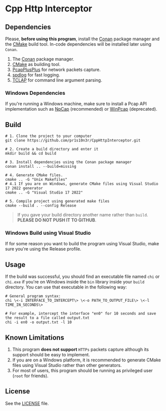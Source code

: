 # Cpp Http Interceptor

## Dependencies

Please, **before using this program**, install the [Conan](https://conan.io/) package manager and the [CMake](https://cmake.org/) build tool.
In-code dependencies will be installed later using `Conan`.

1. The [Conan](https://conan.io/) package manager.
2. [CMake](https://cmake.org/) as building tool.
3. [PcapPlusPlus](https://pcapplusplus.github.io/) for network packets capture.
4. [spdlog](https://github.com/gabime/spdlog) for fast logging.
5. [TCLAP](https://tclap.sourceforge.net/) for command line argument parsing.

### Windows Dependencies

If you're running a Windows machine, make sure to install a Pcap API implementation such as
[NpCap](https://npcap.com/#download) (recommended) or [WinPcap](https://www.winpcap.org/install/default.htm) (deprecated).

## Build

```shell
# 1. Clone the project to your computer
git clone https://github.com/pr1s10n3r/CppHttpInterceptor.git

# 2. Create a build directory and enter it
mkdir build && cd build

# 3. Install dependencies using the Conan package manager
conan install .. --build=missing

# 4. Generate CMake files.
cmake .. -G "Unix Makefiles"
# 4.1 If you are on Windows, generate CMake files using Visual Studio 17 2022 generator
cmake .. -G "Visual Studio 17 2022"

# 5. Compile project using generated make files
cmake --build . --config Release
```

> If you gave your build directory another name rather than `build`. **PLEASE DO NOT PUSH IT TO GITHUB**.

### Windows Build using Visual Studio

If for some reason you want to build the program using Visual Studio, make sure you're using the Release profile.

## Usage

If the build was successful, you should find an executable file named `chi` or `chi.exe` if you're on Windows inside the
`bin` library inside your `build` directory. You can use that executable in the following way:

```shell
# General program syntax:
chi \<-i INTERFACE_TO_INTERCEPT\> \<-o PATH_TO_OUTPUT_FILE\> \<-l TIME_IN_SECONDS\>

# For example, intercept the interface "en0" for 10 seconds and save the result to a file called output.txt
chi -i en0 -o output.txt -l 10
```

## Known Limitations

1. This program **does not support** `HTTPs` packets capture although its support should be easy to implement.
2. If you are on a Windows platform, it is recommended to generate CMake files using Visual Studio rather than other generators.
3. For most of users, this program should be running as privileged user (`root` for friends).

## License

See the [LICENSE](./LICENSE) file.
